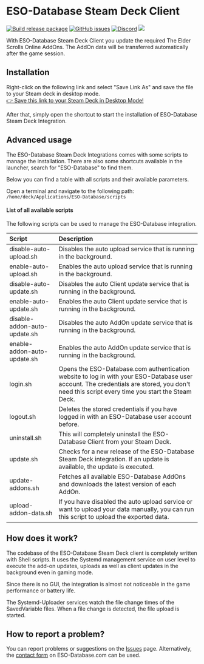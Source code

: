 # ESO-Database Steam Deck Client
[![Build release package](https://github.com/ESO-Database/Steam-Deck-Client/actions/workflows/release.yml/badge.svg)](https://github.com/ESO-Database/Steam-Deck-Client/actions/workflows/release.yml)
[![GitHub issues](https://img.shields.io/github/issues/ESO-Database/Steam-Deck-Client?logo=github)](https://github.com/ESO-Database/Steam-Deck-Client/issues)
[![Discord](https://img.shields.io/discord/683990734831091723?logo=discord)](https://discord.gg/WTv3a8bHEB)
<img src="https://static.eso-database.com/github/steam-deck/steam-deck-esodb.png">

With ESO-Database Steam Deck Client you update the required The Elder Scrolls Online AddOns. The AddOn data will be transferred automatically after the game session.

## Installation
Right-click on the following link and select "Save Link As" and save the file to your Steam deck in desktop mode.  
<a href="https://raw.githubusercontent.com/ESO-Database/Steam-Deck-Client/master/ESO-Database.desktop">👉 Save this link to your Steam Deck in Desktop Mode!</a>  

After that, simply open the shortcut to start the installation of ESO-Database Steam Deck Integration.

## Advanced usage
The ESO-Database Steam Deck Integrations comes with some scripts to manage the installation. There are also some shortcuts available in the launcher, search for "ESO-Database" to find them.  
  
Below you can find a table with all scripts and their available parameters.  
  
Open a terminal and navigate to the following path:
`/home/deck/Applications/ESO-Database/scripts`
  
#### List of all available scripts
The following scripts can be used to manage the ESO-Database integration.

| Script                       | Description                                                                                                                                                                                  |
|:-----------------------------|:---------------------------------------------------------------------------------------------------------------------------------------------------------------------------------------------|
| disable-auto-upload.sh       | Disables the auto upload service that is running in the background.                                                                                                                          |
| enable-auto-upload.sh        | Enables the auto upload service that is running in the background.                                                                                                                           |
| disable-auto-update.sh       | Disables the auto Client update service that is running in the background.                                                                                                                   |
| enable-auto-update.sh        | Enables the auto Client update service that is running in the background.                                                                                                                    |
| disable-addon-auto-update.sh | Disables the auto AddOn update service that is running in the background.                                                                                                                    |
| enable-addon-auto-update.sh  | Enables the auto AddOn update service that is running in the background.                                                                                                                     |
| login.sh                     | Opens the ESO-Database.com authentication website to log in with your ESO-Database user account. The credentials are stored, you don't need this script every time you start the Steam Deck. |
| logout.sh                    | Deletes the stored credentials if you have logged in with an ESO-Database user account before.                                                                                               |
| uninstall.sh                 | This will completely uninstall the ESO-Database Client from your Steam Deck.                                                                                                                 |
| update.sh                    | Checks for a new release of the ESO-Database Steam Deck integration. If an update is available, the update is executed.                                                                      |
| update-addons.sh             | Fetches all available ESO-Database AddOns and downloads the latest version of each AddOn.                                                                                                    |
| upload-addon-data.sh         | If you have disabled the auto upload service or want to upload your data manually, you can run this script to upload the exported data.                                                      |


## How does it work?
The codebase of the ESO-Database Steam Deck client is completely written with Shell scripts. It uses the Systemd management service on user level to execute the add-on updates, uploads as well as client updates in the background even in gaming mode.

Since there is no GUI, the integration is almost not noticeable in the game performance or battery life.

The Systemd-Uploader services watch the file change times of the SavedVariable files. When a file change is detected, the file upload is started.


## How to report a problem?
You can report problems or suggestions on the [Issues](https://github.com/ESO-Database/Steam-Deck-Client/issues) page. Alternatively, the [contact form](https://www.eso-database.com/en/contact/) on ESO-Database.com can be used.
